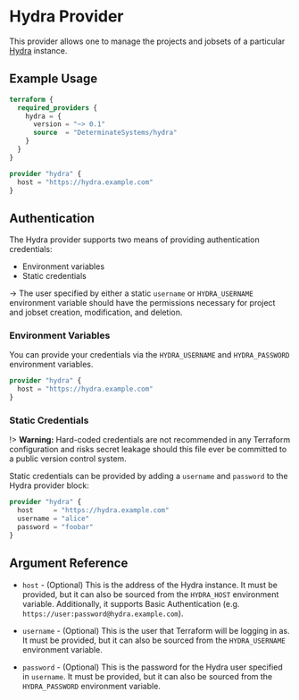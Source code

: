 # Hydra Provider

This provider allows one to manage the projects and jobsets of a particular
[Hydra] instance.

## Example Usage

```terraform
terraform {
  required_providers {
    hydra = {
      version = "~> 0.1"
      source  = "DeterminateSystems/hydra"
    }
  }
}

provider "hydra" {
  host = "https://hydra.example.com"
}
```

## Authentication

The Hydra provider supports two means of providing authentication credentials:

- Environment variables
- Static credentials

-> The user specified by either a static `username` or `HYDRA_USERNAME`
environment variable should have the permissions necessary for project and
jobset creation, modification, and deletion.

### Environment Variables

You can provide your credentials via the `HYDRA_USERNAME` and `HYDRA_PASSWORD`
environment variables.

```terraform
provider "hydra" {
  host = "https://hydra.example.com"
}
```

### Static Credentials

!> **Warning:** Hard-coded credentials are not recommended in any Terraform
configuration and risks secret leakage should this file ever be committed to a
public version control system.

Static credentials can be provided by adding a `username` and `password` to the
Hydra provider block:

```terraform
provider "hydra" {
  host     = "https://hydra.example.com"
  username = "alice"
  password = "foobar"
}
```

## Argument Reference

* `host` - (Optional) This is the address of the Hydra instance. It must be
provided, but it can also be sourced from the `HYDRA_HOST` environment variable.
Additionally, it supports Basic Authentication (e.g.
`https://user:password@hydra.example.com`).

* `username` - (Optional) This is the user that Terraform will be logging in as.
It must be provided, but it can also be sourced from the `HYDRA_USERNAME`
environment variable.

* `password` - (Optional) This is the password for the Hydra user specified in
`username`. It must be provided, but it can also be sourced from the
`HYDRA_PASSWORD` environment variable.

[Hydra]: https://github.com/NixOS/hydra/
